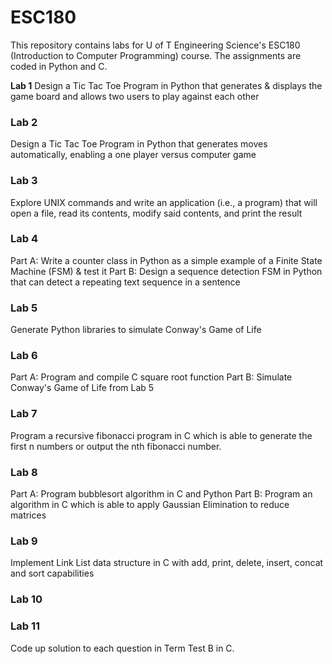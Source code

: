 # ESC180  
This repository contains labs for U of T Engineering Science's ESC180 (Introduction to Computer Programming) course. The assignments are coded in Python and C. 

**Lab 1**  Design a Tic Tac Toe Program in Python that generates & displays the game board and allows two users to play against each other 
### Lab 2 
Design a Tic Tac Toe Program in Python that generates moves automatically, enabling a one player versus computer game 
### Lab 3 
Explore UNIX commands and write an application (i.e., a program) that will open a file, read its contents, modify said contents, and print the result
### Lab 4 
Part A: Write a counter class in Python as a simple example of a Finite State Machine (FSM) & test it 
Part B: Design a sequence detection FSM in Python that can detect a repeating text sequence in a sentence 
### Lab 5 
Generate Python libraries to simulate Conway's Game of Life 
### Lab 6 
Part A: Program and compile C square root function
Part B: Simulate Conway's Game of Life from Lab 5 
### Lab 7 
Program a recursive fibonacci program in C which is able to generate the first n numbers or output the nth fibonacci number. 
### Lab 8 
Part A: Program bubblesort algorithm in C and Python 
Part B: Program an algorithm in C which is able to apply Gaussian Elimination to reduce matrices
### Lab 9 
Implement Link List data structure in C with add, print, delete, insert, concat and sort capabilities
### Lab 10 
### Lab 11 
Code up solution to each question in Term Test B in C.


